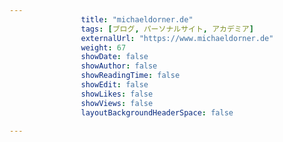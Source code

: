---
                title: "michaeldorner.de"
                tags: [ブログ, パーソナルサイト, アカデミア]
                externalUrl: "https://www.michaeldorner.de"
                weight: 67
                showDate: false
                showAuthor: false
                showReadingTime: false
                showEdit: false
                showLikes: false
                showViews: false
                layoutBackgroundHeaderSpace: false
                ---

